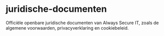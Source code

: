 # juridische-documenten
Officiële openbare juridische documenten van Always Secure IT, zoals de algemene voorwaarden, privacyverklaring en cookiebeleid.
